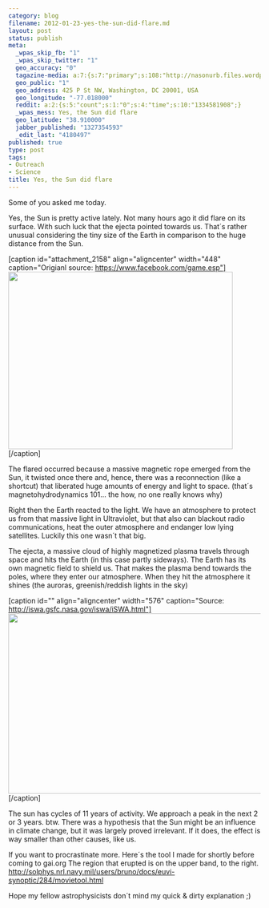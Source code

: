 ```yaml
--- 
category: blog
filename: 2012-01-23-yes-the-sun-did-flare.md
layout: post
status: publish
meta: 
  _wpas_skip_fb: "1"
  _wpas_skip_twitter: "1"
  geo_accuracy: "0"
  tagazine-media: a:7:{s:7:"primary";s:108:"http://nasonurb.files.wordpress.com/2012/01/407802_331436970223473_159922134041625_1040275_1024842719_n.jpeg";s:6:"images";a:1:{s:108:"http://nasonurb.files.wordpress.com/2012/01/407802_331436970223473_159922134041625_1040275_1024842719_n.jpeg";a:6:{s:8:"file_url";s:108:"http://nasonurb.files.wordpress.com/2012/01/407802_331436970223473_159922134041625_1040275_1024842719_n.jpeg";s:5:"width";s:3:"720";s:6:"height";s:3:"569";s:4:"type";s:5:"image";s:4:"area";s:6:"409680";s:9:"file_path";s:0:"";}}s:6:"videos";a:0:{}s:11:"image_count";s:1:"2";s:6:"author";s:7:"4180497";s:7:"blog_id";s:7:"8438084";s:9:"mod_stamp";s:19:"2012-01-23 22:13:37";}
  geo_public: "1"
  geo_address: 425 P St NW, Washington, DC 20001, USA
  geo_longitude: "-77.018000"
  reddit: a:2:{s:5:"count";s:1:"0";s:4:"time";s:10:"1334581908";}
  _wpas_mess: Yes, the Sun did flare
  geo_latitude: "38.910000"
  jabber_published: "1327354593"
  _edit_last: "4180497"
published: true
type: post
tags: 
- Outreach
- Science
title: Yes, the Sun did flare
---
```

Some of you asked me today.

Yes, the Sun is pretty active lately. Not many hours ago it did flare on its surface. With such luck that the ejecta pointed towards us. That´s rather unusual considering the tiny size of the Earth in comparison to the huge distance from the Sun.

[caption id="attachment_2158" align="aligncenter" width="448" caption="Origianl source: https://www.facebook.com/game.esp"]<a href="http://nasonurb.files.wordpress.com/2012/01/407802_331436970223473_159922134041625_1040275_1024842719_n.jpeg"><img class=" wp-image-2158" title="407802_331436970223473_159922134041625_1040275_1024842719_n" src="http://nasonurb.files.wordpress.com/2012/01/407802_331436970223473_159922134041625_1040275_1024842719_n.jpeg" alt="" width="448" height="354" /></a>[/caption]

<!--more-->The flared occurred because a massive magnetic rope emerged from the Sun, it twisted once there and, hence, there was a reconnection (like a shortcut) that liberated huge amounts of energy and light to space. (that´s magnetohydrodynamics 101... the how, no one really knows why)

Right then the Earth reacted to the light. We have an atmosphere to protect us from that massive light in Ultraviolet, but that also can blackout radio communications, heat the outer atmosphere and endanger low lying satellites. Luckily this one wasn´t that big.

The ejecta, a massive cloud of highly magnetized plasma travels through space and hits the Earth (in this case partly sideways). The Earth has its own magnetic field to shield us. That makes the plasma bend towards the poles, where they enter our atmosphere. When they hit the atmosphere it shines (the auroras, greenish/reddish lights in the sky)

[caption id="" align="aligncenter" width="576" caption="Source: http://iswa.gsfc.nasa.gov/iswa/iSWA.html"]<img title="prediction" src="http://iswa.gsfc.nasa.gov/downloads/20120123_052000_anim.tim-den.gif" alt="" width="576" height="360" />[/caption]

The sun has cycles of 11 years of activity. We approach a peak in the next 2 or 3 years.
btw. There was a hypothesis that the Sun might be an influence in climate change, but it was largely proved irrelevant. If it does, the effect is way smaller than other causes, like us.

If you want to procrastinate more. Here´s the tool I made for shortly before coming to gai.org
The region that erupted is on the upper band, to the right.
<a href="http://solphys.nrl.navy.mil/users/bruno/docs/euvi-synoptic/284/movietool.html" rel="nofollow nofollow" target="_blank">http://solphys.nrl.navy.mil/users/bruno/docs/euvi-synoptic/284/movietool.html</a>

Hope my fellow astrophysicists don´t mind my quick &amp; dirty explanation ;)

